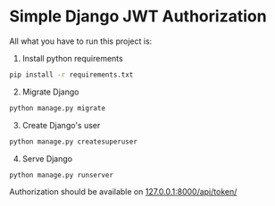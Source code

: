 # Simple Django JWT Authorization
All what you have to run this project is:
1. Install python requirements
```bash
pip install -r requirements.txt 
```
2. Migrate Django
```bash
python manage.py migrate 
```
3. Create Django's user
```bash
python manage.py createsuperuser
```
4. Serve Django
```bash
python manage.py runserver
```

Authorization should be available on [127.0.0.1:8000/api/token/](http://127.0.0.1:8000/api/token/)